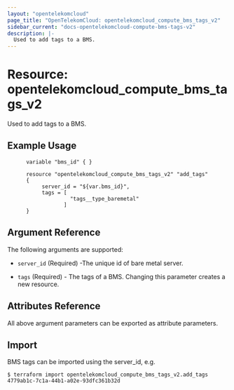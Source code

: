 ```yaml
---
layout: "opentelekomcloud"
page_title: "OpenTelekomCloud: opentelekomcloud_compute_bms_tags_v2"
sidebar_current: "docs-opentelekomcloud-compute-bms-tags-v2"
description: |-
  Used to add tags to a BMS.
---
```


# Resource: opentelekomcloud_compute_bms_tags_v2

Used to add tags to a BMS.

## Example Usage

 ```hcl
       variable "bms_id" { }

       resource "opentelekomcloud_compute_bms_tags_v2" "add_tags" 
       {
		    server_id = "${var.bms_id}",
		    tags = [
                     "tags__type_baremetal"
                   ]
       }
 ```

## Argument Reference

The following arguments are supported:

* `server_id` (Required) -The unique id of bare metal server.

* `tags` (Required) - The tags of a BMS. Changing this parameter creates a new resource.

## Attributes Reference

All above argument parameters can be exported as attribute parameters.

## Import

BMS tags can be imported using the server_id, e.g.
```
$ terraform import opentelekomcloud_compute_bms_tags_v2.add_tags 4779ab1c-7c1a-44b1-a02e-93dfc361b32d
```